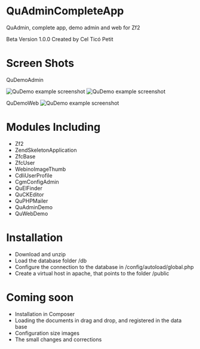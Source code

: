 QuAdminCompleteApp
==================================

QuAdmin, complete app, demo admin and web for Zf2

Beta Version 1.0.0 Created by Cel Ticó Petit

Screen Shots
==================================

QuDemoAdmin

![QuDemo example screenshot](http://cenics.cat/quadmin1.png)
![QuDemo example screenshot](http://cenics.cat/quadmin2.png)

QuDemoWeb
![QuDemo example screenshot](http://cenics.cat/quwebdemo.jpg)

Modules Including
==================================
- Zf2
- ZendSkeletonApplication
- ZfcBase
- ZfcUser
- WebinoImageThumb
- CdliUserProfile
- CgmConfigAdmin
- QuElFinder
- QuCKEditor
- QuPHPMailer
- QuAdminDemo
- QuWebDemo

Installation
==================================
- Download and unzip
- Load the database folder /db
- Configure the connection to the database in /config/autoload/global.php
- Create a virtual host in apache, that points to the folder /public

Coming soon
==================================
- Installation in Composer
- Loading the documents in drag and drop, and registered in the data base
- Configuration size images
- The small changes and corrections